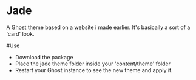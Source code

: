 Jade
====

A [Ghost](http://github.com/tryghost/ghost/) theme based on a website i made earlier. It's basically a sort of a 'card' look. 

#Use
- Download the package
- Place the jade theme folder inside your 'content/theme' folder
- Restart your Ghost instance to see the new theme and apply it.
